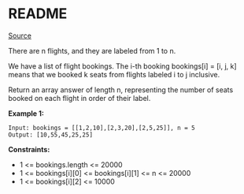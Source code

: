 # README #

[Source](https://leetcode.com/problems/corporate-flight-bookings/)

There are n flights, and they are labeled from 1 to n.

We have a list of flight bookings.  The i-th booking bookings[i] = [i, j, k] means that we booked k seats from flights labeled i to j inclusive.

Return an array answer of length n, representing the number of seats booked on each flight in order of their label.

 

**Example 1:**

```
Input: bookings = [[1,2,10],[2,3,20],[2,5,25]], n = 5
Output: [10,55,45,25,25]
```

**Constraints:**

+ 1 <= bookings.length <= 20000
+ 1 <= bookings[i][0] <= bookings[i][1] <= n <= 20000
+ 1 <= bookings[i][2] <= 10000
